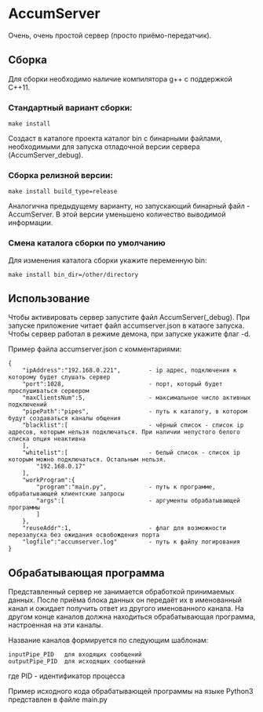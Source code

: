 # AccumServer

Очень, очень простой сервер (просто приёмо-передатчик).

## Сборка

Для сборки необходимо наличие компилятора g++ с поддержкой C++11.

### Стандартный вариант сборки:

```
make install
```

Создаст в каталоге проекта каталог bin с бинарными файлами, необходимыми для запуска отладочной версии сервера (AccumServer_debug).

### Сборка релизной версии:

```
make install build_type=release
```

Аналогична предыдущему варианту, но запускающий бинарный файл - AccumServer. В этой версии уменьшено количество выводимой информации.

### Смена каталога сборки по умолчанию

Для изменения каталога сборки укажите переменную bin:
```
make install bin_dir=/other/directory
```

## Использование

Чтобы активировать сервер запустите файл AccumServer(_debug). При запуске приложение читает файл accumserver.json в катаоге запуска.
Чтобы сервер работал в режиме демона, при запуске укажите флаг -d.

Пример файла accumserver.json с комментариями:

```
{
	"ipAddress":"192.168.0.221",		- ip адрес, подключения к которому будет слушать сервер
	"port":1028,						- порт, который будет прослушиваться сервером
	"maxClientsNum":5,					- максимальное число активных подключений
	"pipePath":"pipes",					- путь к каталогу, в котором будут создаваться каналы общения
	"blacklist":[						- чёрный список - список ip адресов, которым нельзя подключаться. При наличии непустого белого списка опция неактивна
	],
	"whitelist":[						- белый список - список ip которым можно подключаться. Остальным нельзя.
		"192.168.0.17"
	],
	"workProgram":{
		"program":"main.py",			- путь к программе, обрабатывающей клиентские запросы
		"args":[						- аргументы обрабатывающей программы
		]
	},
	"reuseAddr":1,						- флаг для возможности перезапуска без ожидания освобождения порта
	"logfile":"accumserver.log"			- путь к файлу логирования
}
```

## Обрабатывающая программа

Представленный сервер не занимается обработкой принимаемых данных. После приёма блока данных он передаёт их в именованный канал и ожидает получить ответ из другого именованного канала. На другом конце каналов должна находиться обрабатывающая программа, настроенная на эти каналы.

Название каналов формируется по следующим шаблонам:
```
inputPipe_PID	для входящих сообщений
outputPipe_PID	для исходящих сообщений
```
где PID - идентификатор процесса

Пример исходного кода обрабатывающей программы на языке Python3 представлен в файле main.py
